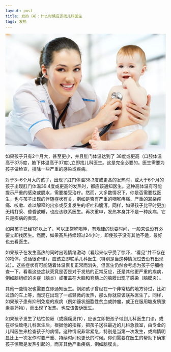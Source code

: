 ```yaml
---
layout: post
title: 发热（4）：什么时候应该找儿科医生
tags: 发热
---
```

![儿科医生](images/w5.jpg)
如果孩子只有2个月大，甚至更小，并且肛门体温达到了 38度或更高（口腔体温高于37.5度，腋下体温高于37度),立即找儿科医生。这是完全必要的。医生需要为孩子做检查，排除一些严重的感染或疾病。

对于3~6个月大的孩子，出现了肛门体温38.3度或更髙的发热时，或大于6个月的孩子出现肛门体温39.4度或更高的发热时，都应该通知医生。这种高体温有可能提示严重的感染或脱水，需要接受治疗。然而，大多数情况下，你是否需要找医生，也与孩子出现的伴随症状有关，例如是否有严重的咽喉疼痛、严重的耳朵疼痛、咳嗽、难以解释的出疹或反复发生的呕吐和腹泻。同样，如果孩子比平时更加无精打采、昏昏欲睡，也应该联系医生。再次重申，发热本身并不是一种疾病，它只是疾病的表现。

如果孩子已经1岁以上了，可以正常吃喝睡，有规律的玩耍时间，一般来说没有必要立即找医生。然而，如果髙热持续超过24小时，即使孩子没有其他不适，最好也去看医生。

如果孩子在发生高热的同时出现情绪激动（看起来似乎受了惊吓，“看见”并不存在的物体，说话很奇怪），应该立即联系儿科医生（特别是当这种情况过去没有出现过）。这些症状有可能随着体温恢复正常而消失，但医生仍然会考虑为孩子仔细检查一下，看看这些症状究竟是否是对于发热的正常反应，还是其他更严重的疾病，例如脑组织的炎症（脑炎）或覆盖在大脑和脊髓上的脑膜出现了感染（脑膜炎）。

其他一些情况也需要立即通知医生。例如孩子曾经在一个非常热的地方待过，比如过热的车上等，而现在出现了一点轻微的发热，那么你就应该联系医生了。同样，如果孩子患有抑制免疫的疾病（例如镰状细胞性贫血或肿瘤，或正在服用糖皮质激素类药物），而出现了发热，也应该告诉医生。

如果孩子发生了热性惊厥（或癲痫发作），应该立即把孩子带到儿科医生门诊，或在尽快致电儿科医生后，根据他的指挥，把孩子送往最近的儿科急救室，由专业的儿科医生来检查孩子的病情。这种情况非常紧急，特别是当第一次发生，或病情明显比上一次发作时要严重、持续时间也更长的时候。你们需要在医生的帮助下确定孩子惊厥是发热引起的，而非其他严重疾病，例如脑膜炎。
